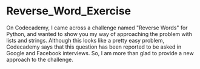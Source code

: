 # Reverse_Word_Exercise
On Codecademy, I came across a challenge named "Reverse Words" for Python, and wanted to show you my way of approaching the problem with lists and strings.
Although this looks like a pretty easy problem, Codecademy says that this question has been reported to be asked in Google and Facebook interviews. So, I am more than glad to provide a new approach to the challenge.
